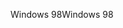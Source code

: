 <span data-ttu-id="ef708-101">Windows 98</span><span class="sxs-lookup"><span data-stu-id="ef708-101">Windows 98</span></span>